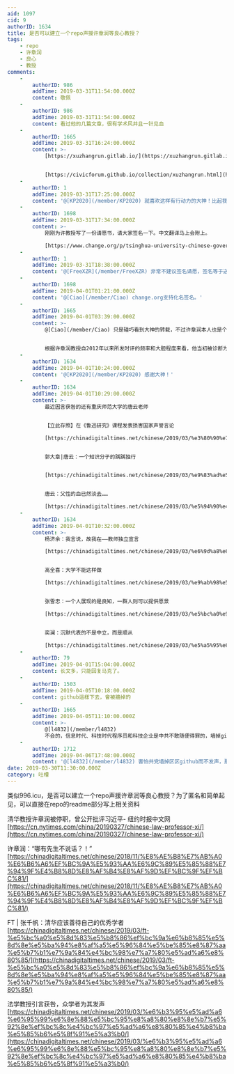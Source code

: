```yaml
---
aid: 1097
cid: 9
authorID: 1634
title: 是否可以建立一个repo声援许章润等良心教授？
tags:
    - repo
    - 许章润
    - 良心
    - 教授
comments:
    -
        authorID: 986
        addTime: 2019-03-31T11:54:00.000Z
        content: 敬佩
    -
        authorID: 986
        addTime: 2019-03-31T11:54:00.000Z
        content: 看过他的几篇文章，很有学术风并且一针见血
    -
        authorID: 1665
        addTime: 2019-03-31T16:24:00.000Z
        content: >-
            [https://xuzhangrun.gitlab.io/](https://xuzhangrun.gitlab.io/)


            [https://civicforum.github.io/collection/xuzhangrun.html](https://civicforum.github.io/collection/xuzhangrun.html)
    -
        authorID: 1
        addTime: 2019-03-31T17:25:00.000Z
        content: '@[KP2020](/member/KP2020) 就喜欢这样有行动力的大神！比起我这种只会耍嘴皮子的，不知道高到哪里去了。'
    -
        authorID: 1698
        addTime: 2019-03-31T17:34:00.000Z
        content: >-
            刚刚为许教授写了一份请愿书，请大家签名一下。中文翻译马上会附上。  

            [https://www.change.org/p/tsinghua-university-chinese-government-stop-the-crackdown-on-dissident-professor-xu-zhangrun-%E8%AE%B8%E7%AB%A0%E6%B6%A6-29738af8-58ab-41ba-a8c6-25d5a0f606f8](https://www.change.org/p/tsinghua-university-chinese-government-stop-the-crackdown-on-dissident-professor-xu-zhangrun-%E8%AE%B8%E7%AB%A0%E6%B6%A6-29738af8-58ab-41ba-a8c6-25d5a0f606f8)
    -
        authorID: 1
        addTime: 2019-03-31T18:38:00.000Z
        content: '@[FreeXZR](/member/FreeXZR) 非常不建议签名请愿，签名等于送人头。'
    -
        authorID: 1698
        addTime: 2019-04-01T01:21:00.000Z
        content: '@[Ciao](/member/Ciao) change.org支持化名签名。'
    -
        authorID: 1665
        addTime: 2019-04-01T03:39:00.000Z
        content: >-
            @[Ciao](/member/Ciao) 只是碰巧看到大神的转载，不过许章润本人也是个执行力超强的大神。


            根据许章润教授自2012年以来所发时评的频率和大胆程度来看，他当初被诊断为肝癌是最主要原因。当一个满腹才华的人知道自己的生命随时可能被肝癌夺走，还会怕什么？才华和学识能带进棺材吗？
    -
        authorID: 1634
        addTime: 2019-04-01T10:24:00.000Z
        content: '@[KP2020](/member/KP2020) 感谢大神！'
    -
        authorID: 1634
        addTime: 2019-04-01T10:29:00.000Z
        content: >-
            最近因言获咎的还有重庆师范大学的唐云老师


            【立此存照】在《鲁迅研究》课程发表损害国家声誉言论  

            [https://chinadigitaltimes.net/chinese/2019/03/%e3%80%90%e7%ab%8b%e6%ad%a4%e5%ad%98%e7%85%a7%e3%80%91%e5%9c%a8%e3%80%8a%e9%b2%81%e8%bf%85%e7%a0%94%e7%a9%b6%e3%80%8b%e8%af%be%e7%a8%8b%e5%8f%91%e8%a1%a8%e6%8d%9f%e5%ae%b3%e5%9b%bd%e5%ae%b6%e5%a3%b0/](https://chinadigitaltimes.net/chinese/2019/03/%e3%80%90%e7%ab%8b%e6%ad%a4%e5%ad%98%e7%85%a7%e3%80%91%e5%9c%a8%e3%80%8a%e9%b2%81%e8%bf%85%e7%a0%94%e7%a9%b6%e3%80%8b%e8%af%be%e7%a8%8b%e5%8f%91%e8%a1%a8%e6%8d%9f%e5%ae%b3%e5%9b%bd%e5%ae%b6%e5%a3%b0/)


            郭大章|唐云：一个知识分子的踽踽独行


            [https://chinadigitaltimes.net/chinese/2019/03/%e9%83%ad%e5%a4%a7%e7%ab%a0%e5%94%90%e4%ba%91%ef%bc%9a%e4%b8%80%e4%b8%aa%e7%9f%a5%e8%af%86%e5%88%86%e5%ad%90%e7%9a%84%e8%b8%bd%e8%b8%bd%e7%8b%ac%e8%a1%8c/](https://chinadigitaltimes.net/chinese/2019/03/%e9%83%ad%e5%a4%a7%e7%ab%a0%e5%94%90%e4%ba%91%ef%bc%9a%e4%b8%80%e4%b8%aa%e7%9f%a5%e8%af%86%e5%88%86%e5%ad%90%e7%9a%84%e8%b8%bd%e8%b8%bd%e7%8b%ac%e8%a1%8c/)


            唐云：父性的血已然淡去……  

            [https://chinadigitaltimes.net/chinese/2019/03/%e5%94%90%e4%ba%91%ef%bc%9a%e7%88%b6%e6%80%a7%e7%9a%84%e8%a1%80%e5%b7%b2%e7%84%b6%e6%b7%a1%e5%8e%bb/](https://chinadigitaltimes.net/chinese/2019/03/%e5%94%90%e4%ba%91%ef%bc%9a%e7%88%b6%e6%80%a7%e7%9a%84%e8%a1%80%e5%b7%b2%e7%84%b6%e6%b7%a1%e5%8e%bb/)
    -
        authorID: 1634
        addTime: 2019-04-01T10:32:00.000Z
        content: >-
            杨济余：我言说，故我在——教师独立宣言  

            [https://chinadigitaltimes.net/chinese/2019/03/%e6%9d%a8%e6%b5%8e%e4%bd%99%ef%bc%9a%e6%88%91%e8%a8%80%e8%af%b4%ef%bc%8c%e6%95%85%e6%88%91%e5%9c%a8-%e6%95%99%e5%b8%88%e7%8b%ac%e7%ab%8b%e5%ae%a3%e8%a8%80/](https://chinadigitaltimes.net/chinese/2019/03/%e6%9d%a8%e6%b5%8e%e4%bd%99%ef%bc%9a%e6%88%91%e8%a8%80%e8%af%b4%ef%bc%8c%e6%95%85%e6%88%91%e5%9c%a8-%e6%95%99%e5%b8%88%e7%8b%ac%e7%ab%8b%e5%ae%a3%e8%a8%80/)


            高全喜：大学不能这样做  

            [https://chinadigitaltimes.net/chinese/2019/03/%e9%ab%98%e5%85%a8%e5%96%9c%ef%bc%9a%e5%a4%a7%e5%ad%a6%e4%b8%8d%e8%83%bd%e8%bf%99%e6%a0%b7%e5%81%9a/](https://chinadigitaltimes.net/chinese/2019/03/%e9%ab%98%e5%85%a8%e5%96%9c%ef%bc%9a%e5%a4%a7%e5%ad%a6%e4%b8%8d%e8%83%bd%e8%bf%99%e6%a0%b7%e5%81%9a/)


            张雪忠：一个人展现的是良知，一群人则可以提供愿景  

            [https://chinadigitaltimes.net/chinese/2019/03/%e5%bc%a0%e9%9b%aa%e5%bf%a0%ef%bc%9a%e4%b8%80%e4%b8%aa%e4%ba%ba%e5%b1%95%e7%8e%b0%e7%9a%84%e6%98%af%e8%89%af%e7%9f%a5%ef%bc%8c%e4%b8%80%e7%be%a4%e4%ba%ba%e5%88%99%e5%8f%af%e4%bb%a5%e6%8f%90%e4%be%9b/](https://chinadigitaltimes.net/chinese/2019/03/%e5%bc%a0%e9%9b%aa%e5%bf%a0%ef%bc%9a%e4%b8%80%e4%b8%aa%e4%ba%ba%e5%b1%95%e7%8e%b0%e7%9a%84%e6%98%af%e8%89%af%e7%9f%a5%ef%bc%8c%e4%b8%80%e7%be%a4%e4%ba%ba%e5%88%99%e5%8f%af%e4%bb%a5%e6%8f%90%e4%be%9b/)


            奕澜：沉默代表的不是中立，而是顺从  

            [https://chinadigitaltimes.net/chinese/2019/03/%e5%a5%95%e6%be%9c%ef%bc%9a%e6%b2%89%e9%bb%98%e4%bb%a3%e8%a1%a8%e7%9a%84%e4%b8%8d%e6%98%af%e4%b8%ad%e7%ab%8b%ef%bc%8c%e8%80%8c%e6%98%af%e9%a1%ba%e4%bb%8e/](https://chinadigitaltimes.net/chinese/2019/03/%e5%a5%95%e6%be%9c%ef%bc%9a%e6%b2%89%e9%bb%98%e4%bb%a3%e8%a1%a8%e7%9a%84%e4%b8%8d%e6%98%af%e4%b8%ad%e7%ab%8b%ef%bc%8c%e8%80%8c%e6%98%af%e9%a1%ba%e4%bb%8e/)
    -
        authorID: 79
        addTime: 2019-04-01T15:04:00.000Z
        content: 长文多，只能回复马克了。
    -
        authorID: 1503
        addTime: 2019-04-05T10:18:00.000Z
        content: github這樣下去，會被牆掉的
    -
        authorID: 1665
        addTime: 2019-04-05T11:10:00.000Z
        content: >-
            @[l4832](/member/l4832)
            不会的，信息时代、科技时代程序员和科技企业是中共不敢随便得罪的，墙掉github的话那么推墙的人就多了，推墙的人素质更高了，看编程随想的人也会更多。
    -
        authorID: 1712
        addTime: 2019-04-06T17:48:00.000Z
        content: '@[l4832](/member/l4832) 害怕共党墙掉区区github而不发声，那不就是坐看看子子孙孙做高科技极权社会的永久奴隶？'
date: 2019-03-30T11:30:00.000Z
category: 吐槽
---
```


类似996.icu，是否可以建立一个repo声援许章润等良心教授？为了匿名和简单起见，可以直接在repo的readme部分写上相关资料

清华教授许章润被停职，曾公开批评习近平- 纽约时报中文网  
[https://cn.nytimes.com/china/20190327/chinese-law-professor-xi/](https://cn.nytimes.com/china/20190327/chinese-law-professor-xi/)

许章润：“哪有先生不说话？！”  
[https://chinadigitaltimes.net/chinese/2018/11/%E8%AE%B8%E7%AB%A0%E6%B6%A6%EF%BC%9A%E5%93%AA%E6%9C%89%E5%85%88%E7%94%9F%E4%B8%8D%E8%AF%B4%E8%AF%9D%EF%BC%9F%EF%BC%81/](https://chinadigitaltimes.net/chinese/2018/11/%E8%AE%B8%E7%AB%A0%E6%B6%A6%EF%BC%9A%E5%93%AA%E6%9C%89%E5%85%88%E7%94%9F%E4%B8%8D%E8%AF%B4%E8%AF%9D%EF%BC%9F%EF%BC%81/)

FT | 张千帆：清华应该善待自己的优秀学者  
[https://chinadigitaltimes.net/chinese/2019/03/ft-%e5%bc%a0%e5%8d%83%e5%b8%86%ef%bc%9a%e6%b8%85%e5%8d%8e%e5%ba%94%e8%af%a5%e5%96%84%e5%be%85%e8%87%aa%e5%b7%b1%e7%9a%84%e4%bc%98%e7%a7%80%e5%ad%a6%e8%80%85/](https://chinadigitaltimes.net/chinese/2019/03/ft-%e5%bc%a0%e5%8d%83%e5%b8%86%ef%bc%9a%e6%b8%85%e5%8d%8e%e5%ba%94%e8%af%a5%e5%96%84%e5%be%85%e8%87%aa%e5%b7%b1%e7%9a%84%e4%bc%98%e7%a7%80%e5%ad%a6%e8%80%85/)

法学教授引言获咎，众学者为其发声  
[https://chinadigitaltimes.net/chinese/2019/03/%e6%b3%95%e5%ad%a6%e6%95%99%e6%8e%88%e5%bc%95%e8%a8%80%e8%8e%b7%e5%92%8e%ef%bc%8c%e4%bc%97%e5%ad%a6%e8%80%85%e4%b8%ba%e5%85%b6%e5%8f%91%e5%a3%b0/](https://chinadigitaltimes.net/chinese/2019/03/%e6%b3%95%e5%ad%a6%e6%95%99%e6%8e%88%e5%bc%95%e8%a8%80%e8%8e%b7%e5%92%8e%ef%bc%8c%e4%bc%97%e5%ad%a6%e8%80%85%e4%b8%ba%e5%85%b6%e5%8f%91%e5%a3%b0/)
